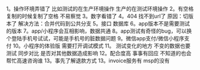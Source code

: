 1。操作环境弄错了 比如测试的在生产环境操作  生产的在测试环境操作
2。有空格 复制的时候复制了空格 不易察觉
3。数字看错了
4。404 找不到url了  原因：切版本了 解决方法：合并代码到公共分支
5。接口 数据库
6。app版本不是需要测试的版本
7。app/小程序会互相影响，数据共通
8。app测试有奇怪的bug，可以换个登陆手机号试试，可能是手机号的脏数据问题
9。微信app支付/微信小程序支付
10。小程序的体验版 需要打开调试模式
11。 测试变化的地方 不变的数据也要测试 同步对比 是否对其他数据造成影响
12。配合度高 事事有回应 不知道的也会帮忙高速咨询谁
13。事先了解退款方式
13。invoice服务有 msp的没有